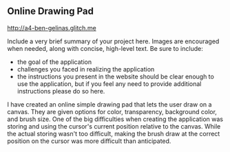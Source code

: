 ## Online Drawing Pad

http://a4-ben-gelinas.glitch.me

Include a very brief summary of your project here. Images are encouraged when needed, along with concise, high-level text. Be sure to include:

- the goal of the application
- challenges you faced in realizing the application
- the instructions you present in the website should be clear enough to use the application, but if you feel any need to provide additional instructions please do so here.

I have created an online simple drawing pad that lets the user draw on a canvas. They are given options for color, transparency, background color, and brush size. One of the big difficulties when creating the application was storing and using the cursor's current position relative to the canvas. While the actual storing wasn't too difficult, making the brush draw at the correct position on the cursor was more difficult than anticipated.
